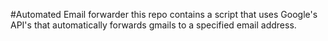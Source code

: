 #Automated Email forwarder
this repo contains a script that uses Google's API's 
that automatically forwards gmails to a specified email
address.
